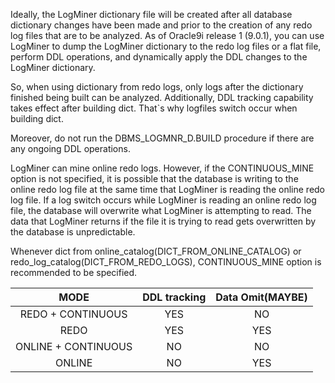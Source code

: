 Ideally, the LogMiner dictionary file will be created after all database dictionary changes have been made and prior to the creation of any redo log files that are to be
analyzed. As of Oracle9i release 1 (9.0.1), you can use LogMiner to dump the LogMiner dictionary to the redo log files or a flat file, perform DDL operations, and
dynamically apply the DDL changes to the LogMiner dictionary.

So, when using dictionary from redo logs, only logs after the dictionary finished being built can be analyzed.
Additionally, DDL tracking capability takes effect after building dict. That`s why logfiles switch occur when building dict.

Moreover, do not run the DBMS_LOGMNR_D.BUILD procedure if there are any ongoing DDL operations.

LogMiner can mine online redo logs. However, if the CONTINUOUS_MINE option is not specified, it is possible that the database is writing to the online redo log file at the same time that LogMiner is reading the online redo log file. If a log switch occurs while LogMiner is reading an online redo log file, the database will
overwrite what LogMiner is attempting to read. The data that LogMiner returns if the file it is trying to read gets overwritten by the database is unpredictable.

Whenever dict from online_catalog(DICT_FROM_ONLINE_CATALOG) or redo_log_catalog(DICT_FROM_REDO_LOGS),
CONTINUOUS_MINE option is recommended to be specified.

| MODE                | DDL tracking  | Data Omit(MAYBE) |
| :----------------:  | :-----------: | :--------------: |
| REDO + CONTINUOUS   | YES           | NO               |
| REDO                | YES           | YES              |
| ONLINE + CONTINUOUS | NO            | NO               |
| ONLINE              | NO            | YES              |